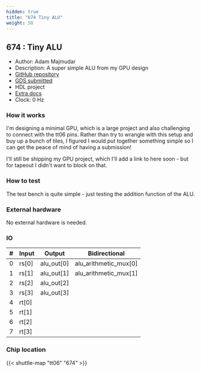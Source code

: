 ```yaml
---
hidden: true
title: "674 Tiny ALU"
weight: 50
---
```


## 674 : Tiny ALU

* Author: Adam Majmudar
* Description: A super simple ALU from my GPU design
* [GitHub repository](https://github.com/adam-maj/tt06)
* [GDS submitted](https://github.com/adam-maj/tt06/actions/runs/8747983216)
* HDL project
* [Extra docs](None)
* Clock: 0 Hz

<!---

This file is used to generate your project datasheet. Please fill in the information below and delete any unused
sections.

You can also include images in this folder and reference them in the markdown. Each image must be less than
512 kb in size, and the combined size of all images must be less than 1 MB.
-->


### How it works

I'm designing a minimal GPU, which is a large project and also challenging to connect with the tt06 pins. Rather than try to wrangle with this setup and buy up a bunch of tiles, I figured I would put together something simple so I can get the peace of mind of having a submission!

I'll still be shipping my GPU project, which I'll add a link to here soon - but for tapeout I didn't want to block on that.

### How to test

The test bench is quite simple - just testing the addition function of the ALU.

### External hardware

No external hardware is needed.


### IO

| # | Input          | Output         | Bidirectional   |
| - | -------------- | -------------- | --------------- |
| 0 | rs[0] | alu_out[0] | alu_arithmetic_mux[0] |
| 1 | rs[1] | alu_out[1] | alu_arithmetic_mux[1] |
| 2 | rs[2] | alu_out[2] |  |
| 3 | rs[3] | alu_out[3] |  |
| 4 | rt[0] |  |  |
| 5 | rt[1] |  |  |
| 6 | rt[2] |  |  |
| 7 | rt[3] |  |  |

### Chip location

{{< shuttle-map "tt06" "674" >}}

